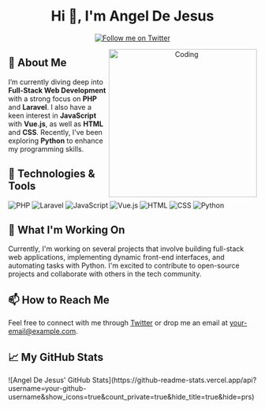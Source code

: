 <h1 align="center">Hi 👋, I'm Angel De Jesus</h1>

<p align="center">
  <a href="https://twitter.com/">
    <img src="https://img.shields.io/twitter/follow/?logo=twitter&style=for-the-badge" alt="Follow me on Twitter" />
  </a>
</p>

<p align="center">
  <img align="right" alt="Coding" width="300" src="https://i.pinimg.com/originals/81/17/8b/81178b47a8598f0c81c4799f2cdd4057.gif" />
</p>

<h2>🌱 About Me</h2>
<p>
  I’m currently diving deep into <strong>Full-Stack Web Development</strong> with a strong focus on <strong>PHP</strong> and <strong>Laravel</strong>. I also have a keen interest in <strong>JavaScript</strong> with <strong>Vue.js</strong>, as well as <strong>HTML</strong> and <strong>CSS</strong>. Recently, I've been exploring <strong>Python</strong> to enhance my programming skills.
</p>

<h2>🔧 Technologies & Tools</h2>
<p>
  <img src="https://img.shields.io/badge/PHP-777BB4?style=for-the-badge&logo=php&logoColor=white" alt="PHP" />
  <img src="https://img.shields.io/badge/Laravel-E74430?style=for-the-badge&logo=laravel&logoColor=white" alt="Laravel" />
  <img src="https://img.shields.io/badge/JavaScript-F7DF1C?style=for-the-badge&logo=javascript&logoColor=black" alt="JavaScript" />
  <img src="https://img.shields.io/badge/Vue.js-4FC08D?style=for-the-badge&logo=vue.js&logoColor=white" alt="Vue.js" />
  <img src="https://img.shields.io/badge/HTML-E34F26?style=for-the-badge&logo=html5&logoColor=white" alt="HTML" />
  <img src="https://img.shields.io/badge/CSS-1572B6?style=for-the-badge&logo=css3&logoColor=white" alt="CSS" />
  <img src="https://img.shields.io/badge/Python-3776AB?style=for-the-badge&logo=python&logoColor=white" alt="Python" />
</p>

<h2>🚀 What I'm Working On</h2>
<p>
  Currently, I'm working on several projects that involve building full-stack web applications, implementing dynamic front-end interfaces, and automating tasks with Python. I'm excited to contribute to open-source projects and collaborate with others in the tech community.
</p>

<h2>📫 How to Reach Me</h2>
<p>
  Feel free to connect with me through <a href="https://twitter.com/">Twitter</a> or drop me an email at <a href="mailto:your-email@example.com">your-email@example.com</a>.
</p>

<h2>📈 My GitHub Stats</h2>
<p>
  ![Angel De Jesus' GitHub Stats](https://github-readme-stats.vercel.app/api?username=your-github-username&show_icons=true&count_private=true&hide_title=true&hide=prs)
</p>
